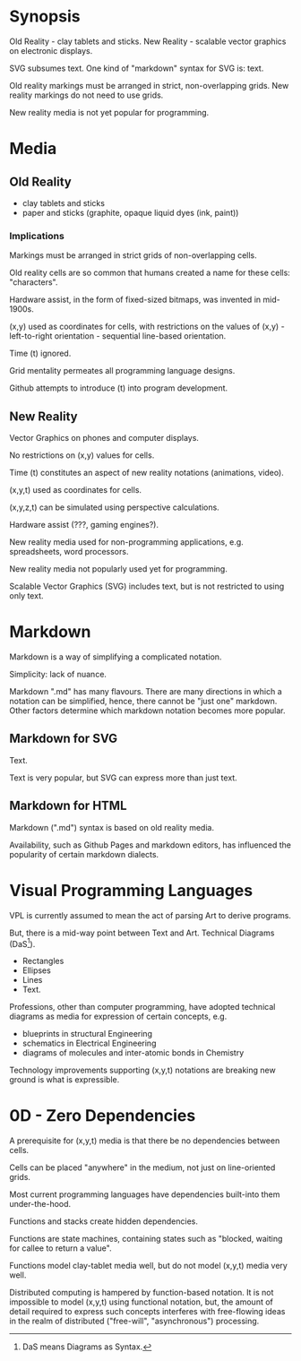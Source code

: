 
# Synopsis
Old Reality - clay tablets and sticks.  New Reality - scalable vector graphics on electronic displays.

SVG subsumes text.  One kind of "markdown" syntax for SVG is: text.

Old reality markings must be arranged in strict, non-overlapping grids.  New reality markings do not need to use grids.

New reality media is not yet popular for programming.

# Media
## Old Reality
- clay tablets and sticks
- paper and sticks (graphite, opaque liquid dyes (ink, paint))
 
### Implications
Markings must be arranged in strict grids of non-overlapping cells.

Old reality cells are so common that humans created a name for these cells: "characters".

Hardware assist, in the form of fixed-sized bitmaps, was invented in mid-1900s.

(x,y) used as coordinates for cells, with restrictions on the values of (x,y)
	- left-to-right orientation
	- sequential line-based  orientation.

Time (t) ignored.

Grid mentality permeates all programming language designs.

Github attempts to introduce (t) into program development.

## New Reality
Vector Graphics on phones and computer displays.

No restrictions on (x,y) values for cells.

Time (t) constitutes an aspect of new reality notations (animations, video).

(x,y,t) used as coordinates for cells.

(x,y,z,t) can be simulated using perspective calculations.

Hardware assist (???, gaming engines?).

New reality media used for non-programming applications, e.g. spreadsheets, word processors.

New reality media not popularly used yet for programming.

Scalable Vector Graphics (SVG) includes text, but is not restricted to using only text.

# Markdown
Markdown is a way of simplifying a complicated notation.

Simplicity: lack of nuance.

Markdown ".md" has many flavours.  There are many directions in which a notation can be simplified, hence, there cannot be "just one" markdown.  Other factors determine which markdown notation becomes more popular.

## Markdown for SVG
Text.

Text is very popular, but SVG can express more than just text.

## Markdown for HTML
Markdown (".md") syntax is based on old reality media.

Availability, such as Github Pages and markdown editors, has influenced the popularity of certain markdown dialects.

# Visual Programming Languages
VPL is currently assumed to mean the act of parsing Art to derive programs.

But, there is a mid-way point between Text and Art.  Technical Diagrams (DaS[^das]).
- Rectangles
- Ellipses
- Lines
- Text.

[^das]: DaS means Diagrams as Syntax.

Professions, other than computer programming, have adopted technical diagrams as media for expression of certain concepts, e.g.
- blueprints in structural Engineering
- schematics in Electrical Engineering
- diagrams of molecules and inter-atomic bonds in Chemistry

Technology improvements supporting (x,y,t) notations are breaking new ground is what is expressible.

# 0D - Zero Dependencies
A prerequisite for (x,y,t) media is that there be no dependencies between cells.

Cells can be placed "anywhere" in the medium, not just on line-oriented grids.

Most current programming languages have dependencies built-into them under-the-hood.  

Functions and stacks create hidden dependencies.

Functions are state machines, containing states such as "blocked, waiting for callee to return a value".  

Functions model clay-tablet media well, but do not model (x,y,t) media very well.

Distributed computing is hampered by function-based notation.  It is not impossible to model (x,y,t) using functional notation, but, the amount of detail required to express such concepts interferes with free-flowing ideas in the realm of distributed ("free-will", "asynchronous") processing.

